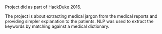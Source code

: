 Project did as part of HackDuke 2016.

The project is about extracting medical jargon from the medical reports and providing simpler explanation to the patients. 
NLP was used to extract the keywords by matching against a medical dictionary.
